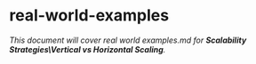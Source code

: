 # real-world-examples

_This document will cover real world examples.md for **Scalability Strategies\Vertical vs Horizontal Scaling**._
